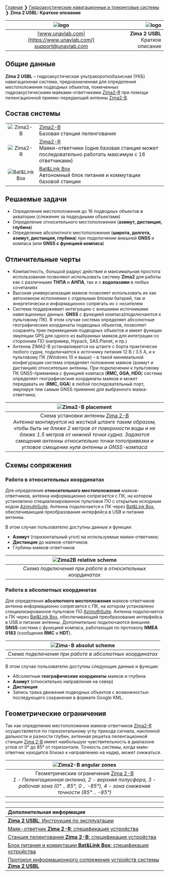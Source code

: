 [Главная](/README_RU) ❯ [Гидроакустические навигационные и трекинговые системы](/navigation_and_tracking_systems_ru) ❯ **Zima 2 USBL: Краткое опсиание**

<div style="page-break-after: always;"></div>

| ![logo](/documentation/sm_logo.png) | ![logo](/documentation/zima_package.png) |
| :---: | ---: |
| [www.unavlab.com](https://www.unavlab.com/) <br/> [support@unavlab.com](mailto:support@unavlab.com) | **Zima 2 USBL** <br/> Краткое описание |

<div style="page-break-after: always;"></div>

## Общие данные
**Zima 2 USBL** – гидроакустическая ультракороткобазисная (УКБ) навигационная система, предназначенная для определения местоположения подводных объектов, помеченных гидроакустическими маяками-ответчиками [Zima2-R](Zima2R_Specification_ru.md) при помощи пеленгационной приемо-передающей антенны [Zima2-B](Zima2B_Specification_ru.md).

<div style="page-break-after: always;"></div>

## Состав системы

|  |  |
| :---: | :--- |
| ![Zima2-B](/documentation/zima_b_wcable.png) | [Zima2-B](Zima2B_Specification_ru.md) <br/> Базовая станция пеленгования |
| ![Zima2-R](/documentation/zima_r_wbat.png) | [Zima2-R](Zima2R_Specification_ru.md) <br/> Маяки-ответчики (одня базовая станция может последовательно работать максимум с 16 ответчиками) |
| ![Bat&Link Box](/documentation/batnlinkbox.png) | [Bat&Link Box](Bat_n_link_box_Specification_ru.md) <br/> Автономный блок питания и коммутации базовой станции |

<div style="page-break-after: always;"></div>

## Решаемые задачи
* Определение местоположения до 16 подводных объектов в акватории (слежение за подводными объектами)
* Определение относительного местоположения (**азимут, дистанция, глубина**)
* Определение абсолютного местоположения (**широта, долгота, азимут, дистанция, глубина**) при подключении внешней **GNSS** и компаса (или **GNSS с функцией компаса**)

<div style="page-break-after: always;"></div>

## Отличительные черты
* Компактность, большой радиус действия и максимальная простота использования позволяют использовать систему **Zima2** для работы как с различными **ТНПА** и **АНПА**, так и с **водолазами** в любых сочетаниях
* Высокая универсализация маяков позволяет использовать их как автономном исполнении с отдельным блоком батарей, так и энергетически и информационно сопрягать их с носителем
* Система поддерживает интеграцию с внешними источниками навигационных данных: **GNSS** с функцией компаса(подключаются к пультовому ПК). В этом случае система определяет абсолютные географические координаты подводных объектов, позволяет сохранять трек перемещения подводных объектов и имеет функции эмуляции GPS для одного из выбранных маяков для интеграции со сторонним ПО (например, Hypack, SAS.Planet, и пр.)
* Антенна ZIMA2-B устанавливается на штанге с борта практически любого судна, подключается к источнику питания 12 В / 3.5 А, и к пультовому ПК (Windows 10 и выше) – в такой минимальной конфигурации система определяет положение маяков (азимут и дистанция) относительно антенны. При подключении к пультовому ПК GNSS-приемника с функцией компаса (**RMC, GGA, HDG**) система определяет географические координаты маяков и может передавать их (**RMC, GGA**) в любой последовательный порт, эмулируя тем самым GNSS приемник для выбранного маяка-ответчика;

<div style="page-break-after: always;"></div>

| ![Zima2-B placement](/documentation/zima2_boat_gnss_1.png) |
| :---: |
| Схема установки антенны [Zima 2-B](Zima2B_Specification_ru.md) <br/> _Антенна монтируется на жесткой штанге таким образом, чтобы быть не ближе 2 метров от поверхности воды и не ближе 1.5 метров от нижней точки судна. Задаются смещения антенны относительно точки топопривязки и угловое смещение нуля антенны и GNSS-компаса_ |

<div style="page-break-after: always;"></div>

## Схемы сопряжения

### Работа в относительных координатах
Для определения **относительного местоположения** маяков-ответчиков, антенна информационно сопрягается с ПК, на котором установлено специализированное пультовое ПО с открытым исходным кодом [AzimuthSuite](https://github.com/ucnl/AzimuthSuite). Антенна подключается к ПК через [Bat&Link Box](Bat_n_link_box_Specification_ru.md), обеспечивающий преобразование интерфейса в USB и питание антенны. 

В этом случае пользователю доступны данные и функции:
* **Азимут** (горизонтальный угол) на используемые маяки-ответчики;
* **Дистанция** до маяков-ответчиков
* Глубины маяков-ответчиков


| ![Zima2B relative scheme](/documentation/zima2_option1.png) |
| :---: |
| _Схема подключения при работе в относительных координатах_ |

<div style="page-break-after: always;"></div>

### Работа в абсолютных координатах
Для определения **абсолютного местопложения** маяков-ответчиков антенна информационно сопрягается с ПК, на котором установлено специализированное пультовое ПО [AzimuthSuite](https://github.com/ucnl/AzimuthSuite). Антенна подключается к ПК через [Bat&Link Box](Bat_n_link_box_Specification_ru.md), обеспечивающий преобразование интерфейса в USB и питание антенны. Дополнительно подключаются внешняя **GNSS**-система с функцией компаса, работающая по протоколу **NMEA 0183** (сообщения **RMC** и **HDT**).

| ![Zima-B absolut scheme](/documentation/zima2_option2.png) |
| :---: |
| _Схема подключения при работе в абсолютных координатах_ |

В этом случае пользователю доступны следующие данные и функции:
* Абсолютные **географические координаты** маяков и глубина
* **Азимут** (относительно направления на север)
* **Дистанция**
* Запись трека движения подводных объектов с возможностью последующего сохранения в формате Google KML.

<div style="page-break-after: always;"></div>

## Геометрические ограничения

Так как определение местоположения маяков-ответчиков [Zima2-R](Zima2R_Specification_ru.md) осуществляется по горизонтальному углу прихода сигнала, наклонной дальности и разности глубин, антенная решетка пеленгационной станции [Zima 2-B](Zima2B_Specification_ru.md) имеет наибольшую чувствительность в диапазоне углов от 0° до 85° от горизонтали. Точность системы, когда маяк-ответчик находится близко к направлению на надир, может снижаться.

| ![Zima2-B angular zones](/documentation/zima2_geometric_limitations.png) |
| :---: |
| Геометрические ограничения [Zima 2-B](Zima2B_Specification_ru.md) <br/> _1 - Пеленгационная антенна, 2 - верхняя полусфера, 3 - рабочая зона (0° .. 85°, 0 .. -85°), 4 - зона снижения точности (85° .. -85°)_ |

<div style="page-break-after: always;"></div>

_________  

| **Дополнительная информация** |
| :--- |
| [**Zima 2 USBL**: Инструкция по эксплуатации](Zima2_Users_manual_ru.md) |
| [Маяк-ответчик **Zima 2-R**: спецификация устройства](Zima2R_Specification_ru.md) |
| [Станция пеленгования **Zima 2-B**: спецификация устройства](Zima2B_Specification_ru.md) |
| [Блок питания и коммутации **Bat&Link Box**: спецификация устройства](Bat_n_link_box_Specification_ru.md) |
| [Протокол информационного сопряжения устройств системы **Zima 2 USBL**](Zima2_Protocol_Specification_ru.md) |
